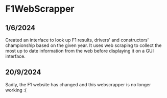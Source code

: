 # F1WebScrapper

## 1/6/2024
Created an interface to look up F1 results, drivers' and constructors' championship based on the given year. It uses web scraping to collect the most up to date information from the web before displaying it on a GUI interface.

## 20/9/2024
Sadly, the F1 website has changed and this webscrapper is no longer working :(
